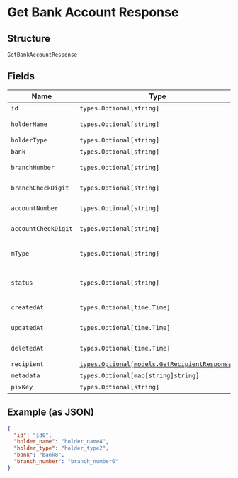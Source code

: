 
# Get Bank Account Response

## Structure

`GetBankAccountResponse`

## Fields

| Name | Type | Tags | Description |
|  --- | --- | --- | --- |
| `id` | `types.Optional[string]` | Optional | Id |
| `holderName` | `types.Optional[string]` | Optional | Holder name |
| `holderType` | `types.Optional[string]` | Optional | Holder type |
| `bank` | `types.Optional[string]` | Optional | Bank |
| `branchNumber` | `types.Optional[string]` | Optional | Branch number |
| `branchCheckDigit` | `types.Optional[string]` | Optional | Branch check digit |
| `accountNumber` | `types.Optional[string]` | Optional | Account number |
| `accountCheckDigit` | `types.Optional[string]` | Optional | Account check digit |
| `mType` | `types.Optional[string]` | Optional | Bank account type |
| `status` | `types.Optional[string]` | Optional | Bank account status |
| `createdAt` | `types.Optional[time.Time]` | Optional | Creation date |
| `updatedAt` | `types.Optional[time.Time]` | Optional | Last update date |
| `deletedAt` | `types.Optional[time.Time]` | Optional | Deletion date |
| `recipient` | [`types.Optional[models.GetRecipientResponse]`](../../doc/models/get-recipient-response.md) | Optional | Recipient |
| `metadata` | `types.Optional[map[string]string]` | Optional | Metadata |
| `pixKey` | `types.Optional[string]` | Optional | Pix Key |

## Example (as JSON)

```json
{
  "id": "id0",
  "holder_name": "holder_name4",
  "holder_type": "holder_type2",
  "bank": "bank8",
  "branch_number": "branch_number6"
}
```

